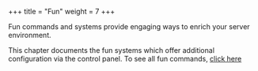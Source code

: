 +++
title = "Fun"
weight = 7
+++

Fun commands and systems provide engaging ways to enrich your server environment.

This chapter documents the fun systems which offer additional configuration via the control panel. To see all fun
commands, [click here](/commands/all-commands#fun)
